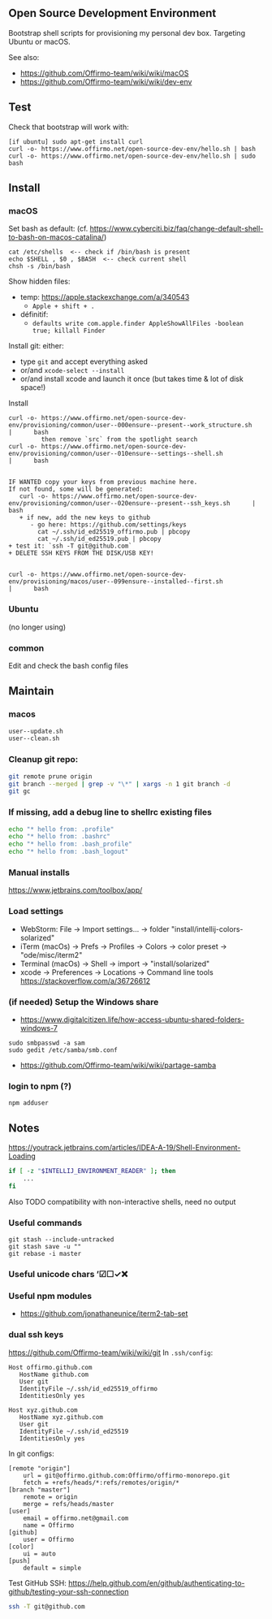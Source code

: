 ## Open Source Development Environment

Bootstrap shell scripts for provisioning my personal dev box. Targeting Ubuntu or macOS.

See also:
* https://github.com/Offirmo-team/wiki/wiki/macOS
* https://github.com/Offirmo-team/wiki/wiki/dev-env


## Test

Check that bootstrap will work with:

```
[if ubuntu] sudo apt-get install curl
curl -o- https://www.offirmo.net/open-source-dev-env/hello.sh | bash
curl -o- https://www.offirmo.net/open-source-dev-env/hello.sh | sudo bash
```


## Install

### macOS

Set bash as default: (cf. <https://www.cyberciti.biz/faq/change-default-shell-to-bash-on-macos-catalina/>)
```
cat /etc/shells  <-- check if /bin/bash is present
echo $SHELL , $0 , $BASH  <-- check current shell
chsh -s /bin/bash
```

Show hidden files:
* temp: <https://apple.stackexchange.com/a/340543>
  * `Apple + shift + .`
* définitif:
  * `defaults write com.apple.finder AppleShowAllFiles -boolean true; killall Finder`

Install git: either:
- type `git` and accept everything asked
- or/and `xcode-select --install`
- or/and install xcode and launch it once (but takes time & lot of disk space!)

Install
```
curl -o- https://www.offirmo.net/open-source-dev-env/provisioning/common/user--000ensure--present--work_structure.sh   |      bash
         then remove `src` from the spotlight search
curl -o- https://www.offirmo.net/open-source-dev-env/provisioning/common/user--010ensure--settings--shell.sh           |      bash


IF WANTED copy your keys from previous machine here.
If not found, some will be generated:
   curl -o- https://www.offirmo.net/open-source-dev-env/provisioning/common/user--020ensure--present--ssh_keys.sh      | bash
   + if new, add the new keys to github
      - go here: https://github.com/settings/keys
        cat ~/.ssh/id_ed25519_offirmo.pub | pbcopy
        cat ~/.ssh/id_ed25519.pub | pbcopy
+ test it: `ssh -T git@github.com`
+ DELETE SSH KEYS FROM THE DISK/USB KEY!


curl -o- https://www.offirmo.net/open-source-dev-env/provisioning/macos/user--099ensure--installed--first.sh           |      bash

```

### Ubuntu
(no longer using)

### common
Edit and check the bash config files


## Maintain

### macos

```bash
user--update.sh
user--clean.sh
```

### Cleanup git repo:

```bash
git remote prune origin
git branch --merged | grep -v "\*" | xargs -n 1 git branch -d
git gc
```

### If missing, add a debug line to shellrc existing files
```bash
echo "* hello from: .profile"
echo "* hello from: .bashrc"
echo "* hello from: .bash_profile"
echo "* hello from: .bash_logout"
```

### Manual installs
https://www.jetbrains.com/toolbox/app/

### Load settings
* WebStorm: File -> Import settings... -> folder "install/intellij-colors-solarized"
* iTerm (macOs) -> Prefs -> Profiles -> Colors -> color preset -> "ode/misc/iterm2"
* Terminal (macOs) -> Shell -> import -> "install/solarized"
* xcode -> Preferences -> Locations -> Command line tools  https://stackoverflow.com/a/36726612

### (if needed) Setup the Windows share
* https://www.digitalcitizen.life/how-access-ubuntu-shared-folders-windows-7
```
sudo smbpasswd -a sam
sudo gedit /etc/samba/smb.conf
```
* https://github.com/Offirmo-team/wiki/wiki/partage-samba

### login to npm (?)
```
npm adduser
```



## Notes

https://youtrack.jetbrains.com/articles/IDEA-A-19/Shell-Environment-Loading
```bash
if [ -z "$INTELLIJ_ENVIRONMENT_READER" ]; then
	...
fi
```

Also TODO compatibility with non-interactive shells, need no output

### Useful commands
```
git stash --include-untracked
git stash save -u ""
git rebase -i master
```

### Useful unicode chars ’☑☐✓❌

### Useful npm modules
* https://github.com/jonathaneunice/iterm2-tab-set

### dual ssh keys
https://github.com/Offirmo-team/wiki/wiki/git
In `.ssh/config`:

```
Host offirmo.github.com
   HostName github.com
   User git
   IdentityFile ~/.ssh/id_ed25519_offirmo
   IdentitiesOnly yes

Host xyz.github.com
   HostName xyz.github.com
   User git
   IdentityFile ~/.ssh/id_ed25519
   IdentitiesOnly yes
```

In git configs:
```
[remote "origin"]
	url = git@offirmo.github.com:Offirmo/offirmo-monorepo.git
	fetch = +refs/heads/*:refs/remotes/origin/*
[branch "master"]
	remote = origin
	merge = refs/heads/master
[user]
	email = offirmo.net@gmail.com
	name = Offirmo
[github]
	user = Offirmo
[color]
	ui = auto
[push]
	default = simple
```

Test GitHub SSH: https://help.github.com/en/github/authenticating-to-github/testing-your-ssh-connection
```bash
ssh -T git@github.com
```

